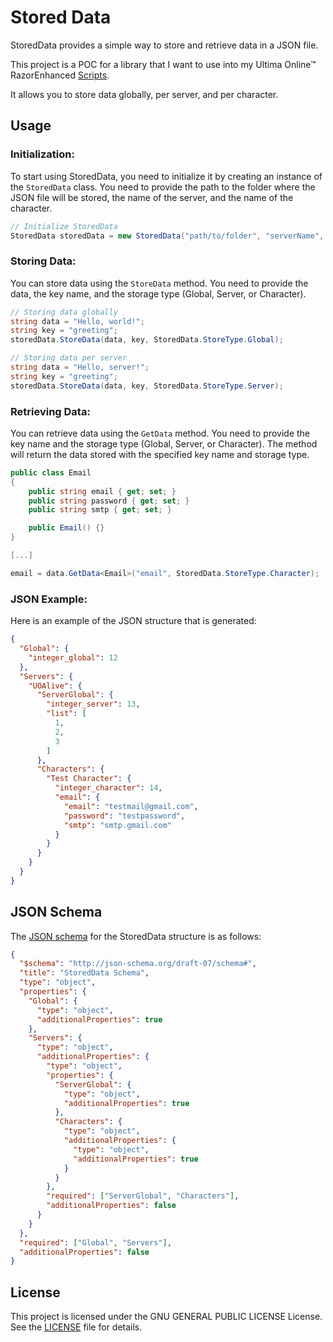 # Stored Data
StoredData provides a simple way to store and retrieve data in a JSON file. 

This project is a POC for a library that I want to use into my Ultima Online™ RazorEnhanced [Scripts](https://github.com/caporalesimone/RazorEnhacedCSharpScripts).

It allows you to store data globally, per server, and per character.


## Usage

### Initialization:
To start using StoredData, you need to initialize it by creating an instance of the `StoredData` class. You need to provide the path to the folder where the JSON file will be stored, the name of the server, and the name of the character.

```csharp
// Initialize StoredData
StoredData storedData = new StoredData("path/to/folder", "serverName", "characterName");
```

### Storing Data:
You can store data using the `StoreData` method. You need to provide the data, the key name, and the storage type (Global, Server, or Character).

```csharp
// Storing data globally
string data = "Hello, world!";
string key = "greeting";
storedData.StoreData(data, key, StoredData.StoreType.Global);
```

```csharp
// Storing data per server
string data = "Hello, server!";
string key = "greeting";
storedData.StoreData(data, key, StoredData.StoreType.Server);
```

### Retrieving Data:
You can retrieve data using the `GetData` method. You need to provide the key name and the storage type (Global, Server, or Character). The method will return the data stored with the specified key name and storage type.

```csharp
public class Email
{
    public string email { get; set; }
    public string password { get; set; }
    public string smtp { get; set; }

    public Email() {}
}

[...]

email = data.GetData<Email>("email", StoredData.StoreType.Character);
```

### JSON Example:
Here is an example of the JSON structure that is generated:

```json
{
  "Global": {
    "integer_global": 12
  },
  "Servers": {
    "UOAlive": {
      "ServerGlobal": {
        "integer_server": 13,
        "list": [
          1,
          2,
          3
        ]
      },
      "Characters": {
        "Test Character": {
          "integer_character": 14,
          "email": {
            "email": "testmail@gmail.com",
            "password": "testpassword",
            "smtp": "smtp.gmail.com"
          }
        }
      }
    }
  }
}
```

## JSON Schema
The [JSON schema](Schema.json) for the StoredData structure is as follows:

```json
{
  "$schema": "http://json-schema.org/draft-07/schema#",
  "title": "StoredData Schema",
  "type": "object",
  "properties": {
    "Global": {
      "type": "object",
      "additionalProperties": true
    },
    "Servers": {
      "type": "object",
      "additionalProperties": {
        "type": "object",
        "properties": {
          "ServerGlobal": {
            "type": "object",
            "additionalProperties": true
          },
          "Characters": {
            "type": "object",
            "additionalProperties": {
              "type": "object",
              "additionalProperties": true
            }
          }
        },
        "required": ["ServerGlobal", "Characters"],
        "additionalProperties": false
      }
    }
  },
  "required": ["Global", "Servers"],
  "additionalProperties": false
}
```

## License

This project is licensed under the GNU GENERAL PUBLIC LICENSE License. See the [LICENSE](LICENSE) file for details.
